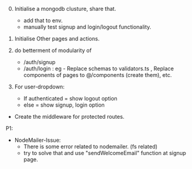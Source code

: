 0. Initialise a mongodb clusture, share that.

    - add that to env.
    - manually test signup and login/logout functionality.

1. Initialise Other pages and actions.
2. do betterment of modularity of
    - /auth/signup
    - /auth/login
      : eg - Replace schemas to validators.ts , Replace components of pages to @/components (create them), etc.
3. For user-dropdown:
    - If authenticated = show logout option
    - else = show signup, login option

-   Create the middleware for protected routes.

P1:

-   NodeMailer-Issue:
    -   There is some error related to nodemailer. (fs related)
    -   try to solve that and use "sendWelcomeEmail" function at signup page.
